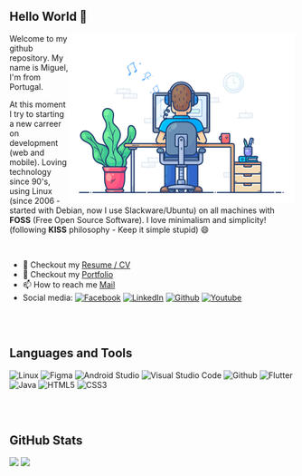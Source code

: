 ## Hello World :wave:

<img align="right" alt="Coder GIF" height=300 width=400 src="https://github.com/miguelnunorosa/miguelnunorosa/blob/main/code2.gif" />


Welcome to my github repository. My name is Miguel, I'm from Portugal. <br>

At this moment I try to starting a new carreer on development (web and mobile). Loving technology since 90's, using Linux (since 2006 - started with Debian, now I use Slackware/Ubuntu) on all machines with **FOSS** (Free Open Source Software). I love minimalism and simplicity! (following **KISS** philosophy - Keep it simple stupid) 😄

<br>

- 📝 Checkout my [Resume / CV](https://#) 
- 📃 Checkout my [Portfolio](https://miguelnunorosa.github.io)
- 📫 How to reach me [Mail](mailto:miguelrosa.programacao@gmail.com)
- Social media:
<a href="https://www.facebook.com/miguelnunorosa" target="_blank"><img src="https://www.vectorlogo.zone/logos/facebook/facebook-tile.svg" alt="Facebook" width="20" height="20"/></a>
<a href="https://www.linkedin.com/in/miguel-nuno-rosa/" target="_blank"><img src="https://www.vectorlogo.zone/logos/linkedin/linkedin-tile.svg" alt="LinkedIn" width="20" height="20"/></a>
<a href="https://github.com/miguelnunorosa" target="_blank"><img src="https://www.vectorlogo.zone/logos/github/github-tile.svg" alt="Github" width="20" height="20"/></a>
<a href="https://www.youtube.com/channel/UC3WfNiNqQxGfiRnf2znRldQ" target="_blank"><img src="https://www.vectorlogo.zone/logos/youtube/youtube-icon.svg" alt="Youtube" width="20" height="20"/></a>
 



<br><br> 

## Languages and Tools
  
  
<img src="https://www.vectorlogo.zone/logos/linux/linux-icon.svg" alt="Linux" width="40" height="40"/> <img src="https://www.vectorlogo.zone/logos/figma/figma-icon.svg" alt="Figma" width="40" height="40"/> <img src="https://upload.vectorlogo.zone/logos/android_studio/images/bc43bbac-e239-4ae9-829a-9809e57a8bc0.svg" alt="Android Studio" width="60" height="60"/> <img src="https://upload.vectorlogo.zone/logos/visualstudio_code/images/0aea25bb-27bb-427f-8d65-f999bf0cba67.svg" alt="Visual Studio Code" width="40" height="40"/> <img src="https://www.vectorlogo.zone/logos/github/github-tile.svg" alt="Github" width="40" height="40"/> <img src="https://www.vectorlogo.zone/logos/flutterio/flutterio-icon.svg" alt="Flutter" width="40" height="40"/> <img src="https://www.vectorlogo.zone/logos/java/java-vertical.svg" alt="Java" width="40" height="60"/> <img src="https://www.vectorlogo.zone/logos/w3_html5/w3_html5-icon.svg" alt="HTML5" width="40" height="40"/> <img src="https://www.vectorlogo.zone/logos/w3_css/w3_css-icon.svg" alt="CSS3" width="40" height="40"/>




<br><br> 


## GitHub Stats
<img width="45%" src="https://github-readme-stats.vercel.app/api?username=miguelnunorosa&count_private=true&show_icons=truehow_icons=true&hide_border=true" /> <img width="45%" src="https://github-readme-streak-stats.herokuapp.com?user=miguelnunorosa&hide_border=true&dates=478AF0&ring=478AF0&fire=DD2727&currStreakLabel=DD2727"/> <br>



<br><br> 
<!--
## GitHub Details

![Metrics](https://metrics.lecoq.io/miguelnunorosa?template=classic&base.header=0&isocalendar=1&languages=1&achievements=1&pagespeed=1&isocalendar.duration=full-year&languages.limit=8&languages.threshold=0%25&languages.colors=github&languages.sections=most-used&languages.indepth=false&languages.analysis.timeout=15&languages.categories=markup%2C%20programming&languages.recent.categories=markup%2C%20programming&languages.recent.load=300&languages.recent.days=14&achievements.threshold=C&achievements.secrets=true&achievements.display=compact&achievements.limit=0&pagespeed.url=.user.website&pagespeed.detailed=false&pagespeed.screenshot=false&config.timezone=Europe%2FLisbon&config.twemoji=true&config.octicon=true)
-->

